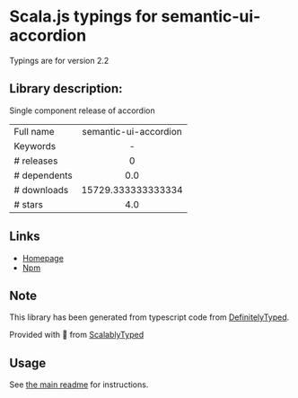
# Scala.js typings for semantic-ui-accordion

Typings are for version 2.2

## Library description:
Single component release of accordion

|                    |                 |
| ------------------ | :-------------: |
| Full name          | semantic-ui-accordion |
| Keywords           | - |
| # releases         | 0 |
| # dependents       | 0.0 |
| # downloads        | 15729.333333333334 |
| # stars            | 4.0 |

## Links
- [Homepage](http://www.semantic-ui.com)
- [Npm](https://www.npmjs.com/package/semantic-ui-accordion)
    


## Note
This library has been generated from typescript code from [DefinitelyTyped](https://definitelytyped.org).

Provided with :purple_heart: from [ScalablyTyped](https://github.com/oyvindberg/ScalablyTyped)

## Usage
See [the main readme](../../readme.md) for instructions.


